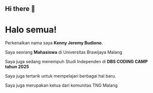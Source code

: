 ## Hi there 👋

# Halo semua! 

Perkenalkan nama saya **Kenny Jeremy Budiono**.

Saya seorang **Mahasiswa** di Universitas Brawijaya Malang

Saya juga sedang menempuh Studi Independen di **DBS CODING CAMP tahun 2025**

Saya juga tertarik untuk mempelajari berbagai hal baru.

Saya juga merupakan ketua dari komunitas TNG Malang
